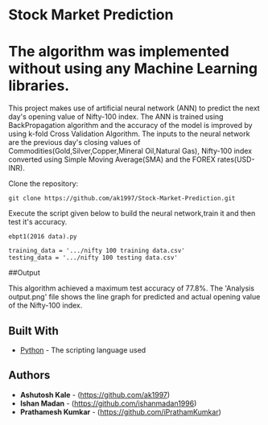# Stock Market Prediction
# The algorithm was implemented without using any Machine Learning libraries.

This project makes use of artificial neural network (ANN) to predict the next day's opening value of Nifty-100 index. The ANN is trained using BackPropagation algorithm and the accuracy of the model is improved by using k-fold Cross Validation Algorithm. The inputs to the neural network are the previous day's closing values of Commodities(Gold,Silver,Copper,Mineral Oil,Natural Gas), Nifty-100 index converted using Simple Moving Average(SMA) and the FOREX rates(USD-INR).

Clone the repository:

```
git clone https://github.com/ak1997/Stock-Market-Prediction.git
```



Execute the script given below to build the neural network,train it and then test it's accuracy.
```
ebpt1(2016 data).py
```

```
training_data = '.../nifty 100 training data.csv'
testing_data = '.../nifty 100 testing data.csv'
```

##Output

This algorithm achieved a maximum test accuracy of 77.8%.
The 'Analysis output.png' file shows the line graph for predicted and actual opening value of the Nifty-100 index.


## Built With

* [Python](https://www.python.org/doc/) - The scripting language used

## Authors

* **Ashutosh Kale** - (https://github.com/ak1997)
* **Ishan Madan** - (https://github.com/ishanmadan1996)
* **Prathamesh Kumkar** - (https://github.com/iPrathamKumkar)
